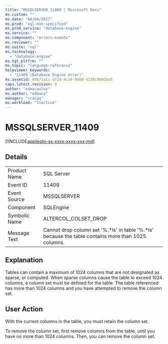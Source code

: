 ```yaml
---
title: "MSSQLSERVER_11409 | Microsoft Docs"
ms.custom: ""
ms.date: "04/04/2017"
ms.prod: "sql-non-specified"
ms.prod_service: "database-engine"
ms.service: ""
ms.component: "errors-events"
ms.reviewer: ""
ms.suite: "sql"
ms.technology: 
  - "database-engine"
ms.tgt_pltfrm: ""
ms.topic: "language-reference"
helpviewer_keywords: 
  - "11409 (Database Engine error)"
ms.assetid: 99b71a1c-a72d-4ca9-9d00-4230c9042ba5
caps.latest.revision: 9
author: "edmacauley"
ms.author: "edmaca"
manager: "craigg"
ms.workload: "Inactive"
---
```

# MSSQLSERVER_11409
[!INCLUDE[appliesto-ss-xxxx-xxxx-xxx-md](../../includes/appliesto-ss-xxxx-xxxx-xxx-md.md)]
  
## Details  
  
|||  
|-|-|  
|Product Name|SQL Server|  
|Event ID|11409|  
|Event Source|MSSQLSERVER|  
|Component|SQLEngine|  
|Symbolic Name|ALTERCOL_COLSET_DROP|  
|Message Text|Cannot drop column set '%.*ls' in table '%.\*ls' because the table contains more than 1025 columns.|  
  
## Explanation  
Tables can contain a maximum of 1024 columns that are not designated as sparse, or computed. When sparse columns cause the table to exceed 1024 columns, a column set must be defined for the table. The table referenced has more than 1024 columns and you have attempted to remove the column set.  
  
## User Action  
With the current columns in the table, you must retain the column set.  
  
To remove the column set, first remove columns from the table, until you have no more than 1024 columns. Then, you can remove the column set.  
  
